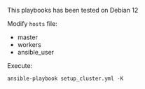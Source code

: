 This playbooks has been tested on Debian 12

Modify `hosts` file:
+ master
+ workers
+ ansible_user

Execute:
```
ansible-playbook setup_cluster.yml -K
```